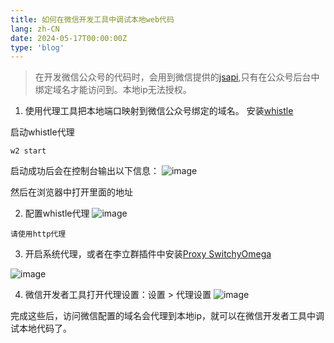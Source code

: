 ```yaml
---
title: 如何在微信开发工具中调试本地web代码
lang: zh-CN
date: 2024-05-17T00:00:00Z
type: 'blog'
---
```


> 在开发微信公众号的代码时，会用到微信提供的[jsapi](https://developers.weixin.qq.com/doc/offiaccount/OA_Web_Apps/JS-SDK.html#62),只有在公众号后台中绑定域名才能访问到。本地ip无法授权。

1. 使用代理工具把本地端口映射到微信公众号绑定的域名。
   安装[whistle](https://github.com/avwo/whistle)

启动whistle代理

```
w2 start
```

启动成功后会在控制台输出以下信息：
![image](https://static.ajiu9.cn/images/20240517095140.png)

然后在浏览器中打开里面的地址

2. 配置whistle代理
   ![image](https://static.ajiu9.cn/images/20240517095452.png)

`请使用http代理`

3. 开启系统代理，或者在李立群插件中安装[Proxy SwitchyOmega](chrome://extensions/?id=padekgcemlokbadohgkifijomclgjgif)

![image](https://static.ajiu9.cn/images/20240517095833.png)

4. 微信开发者工具打开代理设置：设置 > 代理设置
   ![image](https://static.ajiu9.cn/images/20240517100019.png)

完成这些后，访问微信配置的域名会代理到本地ip，就可以在微信开发者工具中调试本地代码了。
